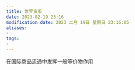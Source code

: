 ```yaml
---
title: 世界货币
date: 2023-02-19 23:16
modification date: 2023 二月 19日 星期日 23:16:05
aliases: 
- 
tags: 
- 
---
```


在国际商品流通中发挥一般等价物作用
